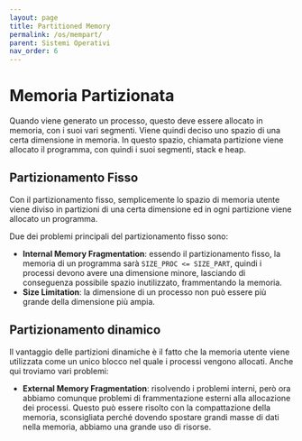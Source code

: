 ```yaml
---
layout: page
title: Partitioned Memory
permalink: /os/mempart/
parent: Sistemi Operativi
nav_order: 6
---
```


# Memoria Partizionata

Quando viene generato un processo, questo deve essere allocato in memoria, con i suoi vari segmenti. Viene quindi deciso uno spazio di una certa dimensione in memoria. In questo spazio, chiamata partizione viene allocato il programma, con quindi i suoi segmenti, stack e heap.

## Partizionamento Fisso

Con il partizionamento fisso, semplicemente lo spazio di memoria utente viene diviso in partizioni di una certa dimensione ed in ogni partizione viene allocato un programma. 

Due dei problemi principali del partizionamento fisso sono:
* **Internal Memory Fragmentation**: essendo il partizionamento fisso, la memoria di un programma sarà `SIZE_PROC <= SIZE_PART`, quindi i processi devono avere una dimensione minore, lasciando di conseguenza possibile spazio inutilizzato, frammentando la memoria.
* **Size Limitation**: la dimensione di un processo non può essere più grande della dimensione più ampia.

## Partizionamento dinamico

Il vantaggio delle partizioni dinamiche è il fatto che la memoria utente viene utilizzata come un unico blocco nel quale i processi vengono allocati. Anche qui troviamo vari problemi:
* **External Memory Fragmentation**: risolvendo i problemi interni, però ora abbiamo comunque problemi di frammentazione esterni alla allocazione dei processi. Questo può essere risolto con la compattazione della memoria, sconsigliata perché dovendo spostare grandi masse di dati nella memoria, abbiamo una grande uso di risorse.